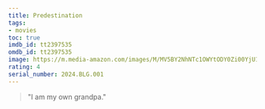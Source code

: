 ```yaml
---
title: Predestination
tags:
- movies
toc: true
imdb_id: tt2397535
omdb_id: tt2397535
image: https://m.media-amazon.com/images/M/MV5BY2NhNTc1OWYtODY0Zi00YjU1LTljNGItNTAzZjY5MjJlNDdmXkEyXkFqcGdeQXVyMTU0NTE4MTkz._V1_SX300.jpg
rating: 4
serial_number: 2024.BLG.001
---
```

> "I am my own grandpa."
